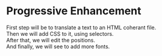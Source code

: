 # Progressive Enhancement

First step will be to translate a text to an HTML coherant file.<br />
Then we will add CSS to it, using selectors. <br />
After that, we will edit the positions. <br />
And finally, we will see to add more fonts.